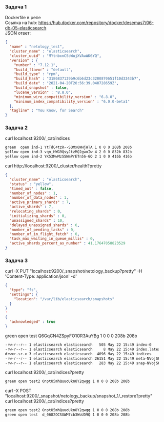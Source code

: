 ### Задача 1
Dockerfile в репе
<br>Ссылка на hub: https://hub.docker.com/repository/docker/desemas7/06-db-05-elasticsearch
<br>JSON ответ:
```json
{
  "name" : "netology_test",
  "cluster_name" : "elasticsearch",
  "cluster_uuid" : "MYtnbxnCSoWujXVAwWK6YQ",
  "version" : {
    "number" : "7.12.1",
    "build_flavor" : "default",
    "build_type" : "rpm",
    "build_hash" : "3186837139b9c6b6d23c3200870651f10d3343b7",
    "build_date" : "2021-04-20T20:56:39.040728659Z",
    "build_snapshot" : false,
    "lucene_version" : "8.8.0",
    "minimum_wire_compatibility_version" : "6.8.0",
    "minimum_index_compatibility_version" : "6.0.0-beta1"
  },
  "tagline" : "You Know, for Search"
}
```

### Задача 2
curl localhost:9200/_cat/indices
```sh
green  open ind-1 YtTdC4tzR--SQMx0WHjHTA 1 0 0 0 208b 208b
yellow open ind-3 vqn_HWG9QsyJtzMQ2gwoIw 4 2 0 0 832b 832b
yellow open ind-2 YK53MwMzSSWmPrETn56-GQ 2 1 0 0 416b 416b
```
curl http://localhost:9200/_cluster/health?pretty
```json
{
  "cluster_name" : "elasticsearch",
  "status" : "yellow",
  "timed_out" : false,
  "number_of_nodes" : 1,
  "number_of_data_nodes" : 1,
  "active_primary_shards" : 7,
  "active_shards" : 7,
  "relocating_shards" : 0,
  "initializing_shards" : 0,
  "unassigned_shards" : 10,
  "delayed_unassigned_shards" : 0,
  "number_of_pending_tasks" : 0,
  "number_of_in_flight_fetch" : 0,
  "task_max_waiting_in_queue_millis" : 0,
  "active_shards_percent_as_number" : 41.17647058823529
}
```

### Задача 3

curl -X PUT "localhost:9200/_snapshot/netology_backup?pretty" -H 'Content-Type: application/json' -d'
```json
{
  "type": "fs",
  "settings": {
    "location": "/var/lib/elasticsearch/snapshots"
  }
}
'
{
  "acknowledged" : true
}
```

green open test Q6GqCN4ZSpyFO1OR3AuYBg 1 0 0 0 208b 208b

```sh
-rw-r--r-- 1 elasticsearch elasticsearch   505 May 22 15:49 index-0
-rw-r--r-- 1 elasticsearch elasticsearch     8 May 22 15:49 index.latest
drwxr-sr-x 3 elasticsearch elasticsearch  4096 May 22 15:49 indices
-rw-r--r-- 1 elasticsearch elasticsearch 26151 May 22 15:49 meta-NVojSQbnTxSnVIkJavhi0Q.dat
-rw-r--r-- 1 elasticsearch elasticsearch   283 May 22 15:49 snap-NVojSQbnTxSnVIkJavhi0Q.dat
```


curl localhost:9200/_cat/indices?pretty
```sh
green open test2 OnptU5mhQuuoUkn8Y2qwgg 1 0 0 0 208b 208b
```

curl -X POST "localhost:9200/_snapshot/netology_backup/snapshot_1/_restore?pretty"
<br>curl localhost:9200/_cat/indices?pretty
```sh
green open test2 OnptU5mhQuuoUkn8Y2qwgg 1 0 0 0 208b 208b
green open test  d_0682OCSUWM7cb3WoUD9Q 1 0 0 0 208b 208b
```

